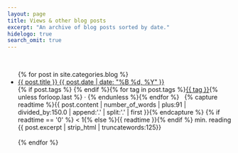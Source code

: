 ```yaml
---
layout: page
title: Views & other blog posts
excerpt: "An archive of blog posts sorted by date."
hidelogo: true
search_omit: true
---
```

<br>
<ul class="post-list">
{% for post in site.categories.blog %}
  <li><article><a href="{{ post.url }}">{{ post.title }} <span class="entry-date"><time datetime="{{ post.date | date_to_xmlschema }}">{{ post.date | date: "%B %d, %Y" }}</time></span></a></article></li>
      <footer class="entry-meta-small">
	  <span>{% if post.tags %}<i class="fa fa-tags"></i>&nbsp;{% endif %}{% for tag in post.tags %}<a href="/tags/#{{ tag }}" title="Posts tagged {{ tag }}">{{ tag }}</a>{% unless forloop.last %}&nbsp;·&nbsp;{% endunless %}{% endfor %}&nbsp;&nbsp;</span>
	  <span>{% capture readtime %}{{ post.content | number_of_words | plus:91 | divided_by:150.0 | append:'.' | split:'.' | first }}{% endcapture %}<i class="fa fa-clock-o"></i>&nbsp;{% if readtime == '0' %} &lt; 1{% else %}{{ readtime }}{% endif %} min. reading</span><br>
	  </footer>
	  <span class="excerpt">{{ post.excerpt | strip_html | truncatewords:125}}</span>
	  <br>
	  <br>
{% endfor %}
</ul>